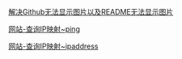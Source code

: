 [解决Github无法显示图片以及README无法显示图片](https://www.codenong.com/cs106282229/)

[网站-查询IP映射~ping](https://ping.eu/nslookup)

[网站-查询IP映射~ipaddress](https://www.ipaddress.com/)
